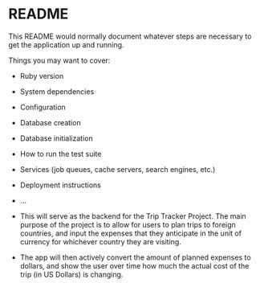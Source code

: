 # README

This README would normally document whatever steps are necessary to get the
application up and running.

Things you may want to cover:

* Ruby version

* System dependencies

* Configuration

* Database creation

* Database initialization

* How to run the test suite

* Services (job queues, cache servers, search engines, etc.)

* Deployment instructions

* ...

* This will serve as the backend for the Trip Tracker Project. The main purpose of the project is to allow for users to plan trips to foreign countries, and input the expenses that they anticipate in the unit of currency for whichever country they are visiting. 

* The app will then actively convert the amount of planned expenses to dollars, and show the user over time how much the actual cost of the trip (in US Dollars) is changing. 